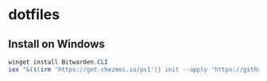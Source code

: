 # dotfiles

## Install on Windows

```powershell
winget install Bitwarden.CLI
iex "&{$(irm 'https://get.chezmoi.io/ps1')} init --apply 'https://github.com/NickSeagull/dotfiles.git'"
```
```
```
